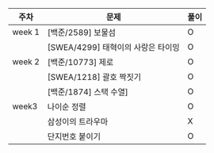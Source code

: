 | 주차   | 문제                               | 풀이 |
| ------ | ---------------------------------- | ---- |
| week 1 | [백준/2589] 보물섬                 | O    |
|        | [SWEA/4299] 태혁이의 사랑은 타이밍 | O    |
| week 2 | [백준/10773] 제로                  | O    |
|        | [SWEA/1218] 괄호 짝짓기            | O    |
|        | [백준/1874] 스택 수열]             | O    |
| week3  | 나이순 정렬                        | O    |
|        | 삼성이의 트라우마                  | X    |
|        | 단지번호 붙이기                    | O    |

